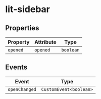 # lit-sidebar

## Properties

| Property | Attribute | Type      |
|----------|-----------|-----------|
| `opened` | `opened`  | `boolean` |

## Events

| Event         | Type                   |
|---------------|------------------------|
| `openChanged` | `CustomEvent<boolean>` |
